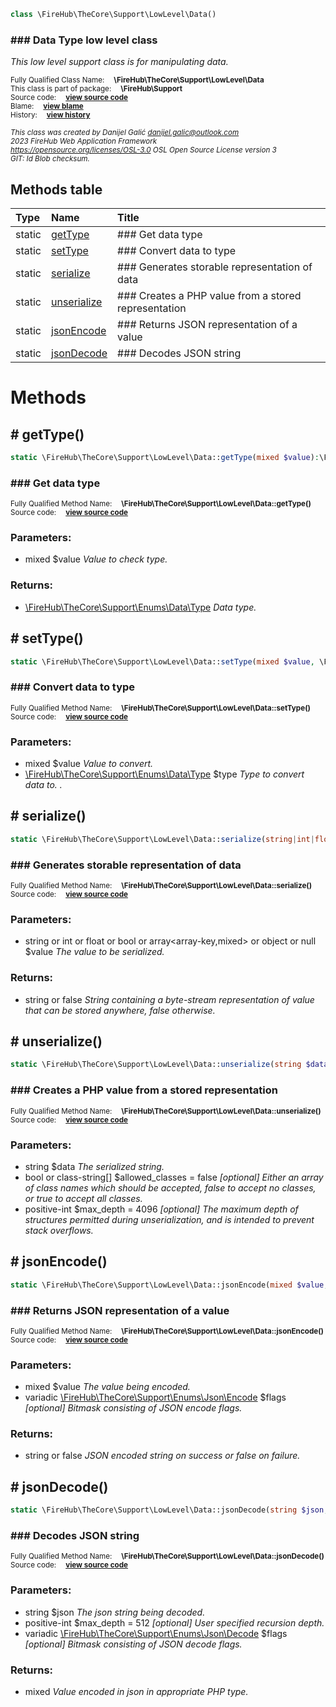 
```php
class \FireHub\TheCore\Support\LowLevel\Data()
```

### ### Data Type low level class

_This low level support class is for manipulating data._

<sub>Fully Qualified Class Name:  **\FireHub\TheCore\Support\LowLevel\Data**</sub><br>
<sub>This class is part of package:  **\FireHub\Support**</sub><br>
<sub>Source code:  **[view source code](https://github.com/The-FireHub-Project/TheCore/blob/v1.0/src/support/lowlevel/firehub.Data.php#L45)**</sub><br>
<sub>Blame:  **[view blame](https://github.com/The-FireHub-Project/TheCore/blame/v1.0/src/support/lowlevel/firehub.Data.php)**</sub><br>
<sub>History:  **[view history](https://github.com/The-FireHub-Project/TheCore/commits/v1.0/src/support/lowlevel/firehub.Data.php)**</sub><br>

<sub>_This class was created by Danijel Galić <danijel.galic@outlook.com>_</sub><br>
<sub>_2023 FireHub Web Application Framework_</sub><br>
<sub>_<https://opensource.org/licenses/OSL-3.0> OSL Open Source License version 3_</sub><br>
<sub>_GIT: $Id$ Blob checksum._</sub><br>



## Methods table

| Type  | Name  | Title |
| :---  | :---  | :---  |
|static |<a href="#gettype()">getType</a>|### Get data type|
|static |<a href="#settype()">setType</a>|### Convert data to type|
|static |<a href="#serialize()">serialize</a>|### Generates storable representation of data|
|static |<a href="#unserialize()">unserialize</a>|### Creates a PHP value from a stored representation|
|static |<a href="#jsonencode()">jsonEncode</a>|### Returns JSON representation of a value|
|static |<a href="#jsondecode()">jsonDecode</a>|### Decodes JSON string|


# Methods


<h2><a name="gettype()"># getType()</a></h2>

```php
static \FireHub\TheCore\Support\LowLevel\Data::getType(mixed $value):\FireHub\TheCore\Support\Enums\Data\Type
```

### ### Get data type
<sub>Fully Qualified Method Name:  **\FireHub\TheCore\Support\LowLevel\Data::getType()**</sub><br>
<sub>Source code:  **[view source code](https://github.com/The-FireHub-Project/TheCore/blob/v1.0/src/support/lowlevel/firehub.Data.php#L59)**</sub><br>


### Parameters:

* mixed $value _Value to check type._

### Returns:

* [\FireHub\TheCore\Support\Enums\Data\Type](./Type) _Data type._

<h2><a name="settype()"># setType()</a></h2>

```php
static \FireHub\TheCore\Support\LowLevel\Data::setType(mixed $value, \FireHub\TheCore\Support\Enums\Data\Type $type)
```

### ### Convert data to type
<sub>Fully Qualified Method Name:  **\FireHub\TheCore\Support\LowLevel\Data::setType()**</sub><br>
<sub>Source code:  **[view source code](https://github.com/The-FireHub-Project/TheCore/blob/v1.0/src/support/lowlevel/firehub.Data.php#L97)**</sub><br>


### Parameters:

* mixed $value _Value to convert._
* [\FireHub\TheCore\Support\Enums\Data\Type](./Type) $type _Type to convert data to.
._

<h2><a name="serialize()"># serialize()</a></h2>

```php
static \FireHub\TheCore\Support\LowLevel\Data::serialize(string|int|float|bool|array<array-key,mixed>|object|null $value):string|false
```

### ### Generates storable representation of data
<sub>Fully Qualified Method Name:  **\FireHub\TheCore\Support\LowLevel\Data::serialize()**</sub><br>
<sub>Source code:  **[view source code](https://github.com/The-FireHub-Project/TheCore/blob/v1.0/src/support/lowlevel/firehub.Data.php#L122)**</sub><br>


### Parameters:

* string or int or float or bool or array&lt;array-key,mixed&gt; or object or null $value _The value to be serialized._

### Returns:

* string or false _String containing a byte-stream representation of value that can be stored anywhere, false otherwise._

<h2><a name="unserialize()"># unserialize()</a></h2>

```php
static \FireHub\TheCore\Support\LowLevel\Data::unserialize(string $data, bool|class-string[] $allowed_classes = false, positive-int $max_depth = 4096)
```

### ### Creates a PHP value from a stored representation
<sub>Fully Qualified Method Name:  **\FireHub\TheCore\Support\LowLevel\Data::unserialize()**</sub><br>
<sub>Source code:  **[view source code](https://github.com/The-FireHub-Project/TheCore/blob/v1.0/src/support/lowlevel/firehub.Data.php#L152)**</sub><br>


### Parameters:

* string $data _The serialized string._
* bool or class-string[] $allowed_classes = false _[optional] 
Either an array of class names which should be accepted, false to accept no classes, or true to accept all classes._
* positive-int $max_depth = 4096 _[optional] 
The maximum depth of structures permitted during unserialization, and is intended to prevent stack overflows._

<h2><a name="jsonencode()"># jsonEncode()</a></h2>

```php
static \FireHub\TheCore\Support\LowLevel\Data::jsonEncode(mixed $value, \FireHub\TheCore\Support\Enums\Json\Encode ...$flags):string|false
```

### ### Returns JSON representation of a value
<sub>Fully Qualified Method Name:  **\FireHub\TheCore\Support\LowLevel\Data::jsonEncode()**</sub><br>
<sub>Source code:  **[view source code](https://github.com/The-FireHub-Project/TheCore/blob/v1.0/src/support/lowlevel/firehub.Data.php#L183)**</sub><br>


### Parameters:

* mixed $value _The value being encoded._
* variadic [\FireHub\TheCore\Support\Enums\Json\Encode](./Encode) $flags _[optional] 
Bitmask consisting of JSON encode flags._

### Returns:

* string or false _JSON encoded string on success or false on failure._

<h2><a name="jsondecode()"># jsonDecode()</a></h2>

```php
static \FireHub\TheCore\Support\LowLevel\Data::jsonDecode(string $json, positive-int $max_depth = 512, \FireHub\TheCore\Support\Enums\Json\Decode ...$flags):mixed
```

### ### Decodes JSON string
<sub>Fully Qualified Method Name:  **\FireHub\TheCore\Support\LowLevel\Data::jsonDecode()**</sub><br>
<sub>Source code:  **[view source code](https://github.com/The-FireHub-Project/TheCore/blob/v1.0/src/support/lowlevel/firehub.Data.php#L216)**</sub><br>


### Parameters:

* string $json _The json string being decoded._
* positive-int $max_depth = 512 _[optional] 
User specified recursion depth._
* variadic [\FireHub\TheCore\Support\Enums\Json\Decode](./Decode) $flags _[optional] 
Bitmask consisting of JSON decode flags._

### Returns:

* mixed _Value encoded in json in appropriate PHP type._


